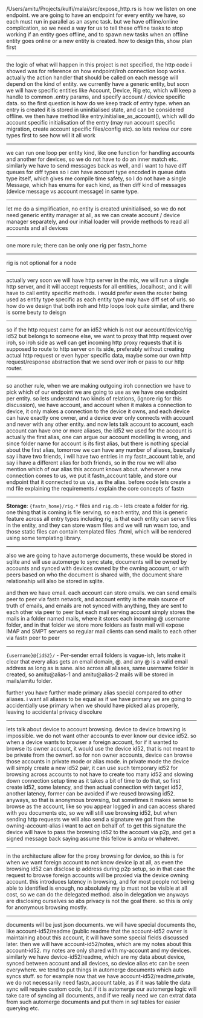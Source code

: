 /Users/amitu/Projects/kulfi/malai/src/expose_http.rs is how we listen on one
endpoint. we are going to have an endpoint for every entity we have, so each
must run in parallel as an async task. but we have offline/online complication,
so we need a way for us to tell these offline tasks to stop working if an entity
goes offline, and to spawn new tasks when an offline entity goes online or a new
entity is created. how to design this, show plan first

-------

the logic of what will happen in this project is not specified, the http code i
showed was for reference on how endpoint/iroh connection loop works. actually
the action handler that should be called on each messge will depend on the kind
of entity. we currently have a generic entity, but soon we will have specific
entities like Account, Device, Rig etc, which will keep a handle to common
.entry params, and specify account / device specific data. so the first question
is how do we keep track of entry type. when an entry is created it is stored in
uninitialised state, and can be considered offline. we then have method like
entry.initialise_as_account(), which will do account specific initialisation of
the entry (may run account specific migration, create account specific
files/config etc). so lets review our core types first to see how will it all
work

------

we can run one loop per entity kind, like one function for handling accounts and
another for devices, so we do not have to do an inner match etc. similarly we
have to send messages back as well, and i want to have diff queues for diff
types so i can have account type encoded in queue data type itself, which gives
me compile time safety, so I do not have a single Message, which has enums for
each kind, as then diff kind of messages (device message vs account message) in
same type.


--------

let me do a simplification, no entity is created uninitialised, so we do not
need generic entity manager at all, as we can create account / device manager
separately, and our initial loader will provide methods to read all accounts
and all devices

---------

one more rule; there can be only one rig per fastn_home

--------

rig is not optional for a node

-------

actually very soon we will have http server in the mix, we will run a single
http server, and it will accept requests for all entities, <id52>
.localhost:<port>, and it will have to call entity specific methods. i would
prefer even the router being used as entity type specific as each entity type
may have diff set of urls. so how do we design that both iroh and http loops
look quite similar, and there is some beuty to deisgn

-----

so if the http request came for an id52 which is not our account/device/rig id52
but belongs to someone else, we want to proxy that http request over iroh, so
iroh side as well can get incoming http proxy requests that it is supposed to
route to http server on its side, preferably without creating actual http
request or even hyper specific data, maybe some our own http request/response
abstraction that we send over iroh or pass to our http router.


-----

so another rule, when we are making outgoing iroh connection we have to pick
which of our endpoint we are going to use as we have one endpoint per entity. so
lets understand two kinds of relations, (ignore rig for this discussion), we
have account, and account when it makes a connection to device, it only makes a
connection to the device it owns, and each device can have exactly one owner,
and a device ever only connects with account and never with any other entity.
and now lets talk account to account, each account can have one or more aliases,
the id52 we used for the account is actually the first alias, one can argue our
account modelling is wrong, and since folder name for account is its first
alias, but there is nothing special about the first alias, tomorrow we can have
any number of aliases, basically say i have two friends, i will have two entries
in my fastn_account table, and say i have a different alias for both friends, so
in the row we will also mention which of our alias this account knows about.
whenever a new connection comes to us, we put it fastn_account table, and store
our endpoint that it connected to us via, as the alias. before code lets create
a md file explaining the requirements / explain the core concepts of fastn


----


**Storage**: `{fastn_home}/rig.*` files and `rig.db` - lets create a folder for
rig. one thing that is coming is file serving, so each entity, and this is
generic feature across all entry types including rig, is that each entity can
serve files in the entity, and they can store wasm files and we will run wasm
too, and those static files can contain templated files .fhtml, which will be
rendered using some templating library.


---

also we are going to have automerge documents, these would be stored in sqlite
and will use automerge to sync state, documents will be owned by accounts and
synced with devices owned by the owning account, or with peers based on who the
document is shared with, the document share relationship will also be stored
in sqlite.

and then we have email. each account can store emails. we can send emails peer
to peer via fastn network, and account entity is the main source of truth of
emails, and emails are not synced with anything, they are sent to each other
via peer to peer but each mail serving account simply stores the mails in a
folder named mails, where it stores each incoming <username>@<id52> username
folder, and in that folder we store more folders as fastn mail will expose
IMAP and SMPT servers so regular mail clients can send mails to each other via
fastn peer to peer


----

`{username}@{id52}/` - Per-sender email folders is vague-ish, lets make it clear
that every alias gets an email domain, @<alias>. and any <username>@<alias> is a
valid email address as long as <username> is sane. also across all aliases, same
username folder is created, so amitu@alias-1 and amitu@alias-2 mails will be
stored in mails/amitu folder.

further you have further made primary alias special compared to other aliases. i
want all aliases to be equal as if we have primary we are going to accidentially
use primary when we should have picked alias properly, leaving to accidental
privacy discolure


----

lets talk about device to account browsing. device to device browsing is
impossible. we do not want other accounts to ever know our device id52. so
when a device wants to browser a foreign account, for if it wanted to browse
its owner account, it would use the device id52, that is not meant to be private
from the owner!. so for non owner accounts, device can browse those accounts in
private mode or alias mode. in private mode the device will simply create a new
id52 pair, it can use such temporary id52 for browsing across accounts to not
have to create too many id52 and slowing down connection setup time as it takes
a bit of time to do that, so first create id52, some latency, and then actual
connection with target id52, another latency, former can be avoided if we reused
browsing id52. anyways, so that is anonymous browsing, but sometimes it makes
sense to browse as the account, like so you appear logged in and can access
shared with you documents etc, so we will still use browsing id52, but when
sending http requests we will also send a signature we got from the
owning-account-alias i want to act on behalf of. to get this signature the
device will have to pass the browsing id52 to the account via p2p, and get a
signed message back saying assume this fellow is amitu or whatever.


----

in the architecture allow for the proxy browsing for device, so this is for when
we want foreign account to not know device ip at all, as even the browsing id52
can disclose ip address during p2p setup, so in that case the request to browse
foreign accounts will be proxied via the device owning account. this introduces
latency in browsing, and for most people not being able to identified is enough,
no absolutely my ip must not be visible at all cost, so we can do the delegated
method. also in delegation we anyways are disclosing ourselves so abs privacy is
not the goal there. so this is only for anonymous browsing mostly.

----

documents will be just json documents. we will have special documents tho, like
account-id52/readme (public readme that the account-id52 owner is maintaining
about this account, it will have some special fields discussed later. then we
will have account-id52/notes, which are my notes about this account-id52. my
notes are only shared with my-account and my devices. similarly we have
device-id52/readme, which are my data about device, synced between account and
all devices, so device alias etc can be seen everywhere. we tend to put things
in automerge documents which auto syncs stuff. so for example now that we have
account-id52/readme,private, we do not necessarily need fastn_account table, as
if it was table the data sync will require custom code, but if it is automerge
our automerge logic will take care of syncing all documents, and if we really
need we can extrat data from such automerge documents and put them in sql tables
for easier querying etc.
